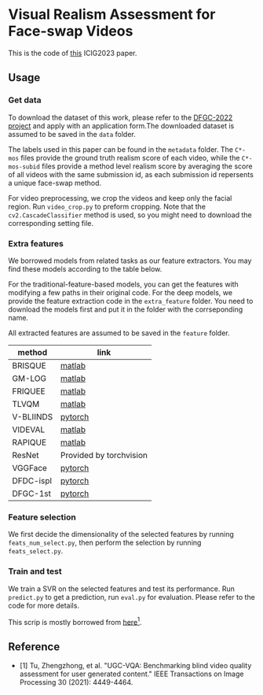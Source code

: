 # Visual Realism Assessment for Face-swap Videos
This is the code of [this](https://arxiv.org/abs/2302.00918) ICIG2023 paper.



## Usage

### Get data
To download the dataset of this work, please refer to the [DFGC-2022 project](https://github.com/NiCE-X/DFGC-2022) and apply with an application form.The downloaded dataset is assumed to be saved in the `data` folder.

The labels used in this paper can be found in the `metadata` folder. The `C*-mos` files provide the ground truth realism score of each video, while the `C*-mos-subid` files provide a method level realism score by averaging the score of all videos with the same submission id, as each submission id repersents a unique face-swap method.

For video preprocessing, we crop the videos and keep only the facial region. Run `video_crop.py` to preform cropping. Note that the `cv2.CascadeClassifier` method is used, so you might need to download the corresponding setting file.

### Extra features
We borrowed models from related tasks as our feature extractors. You may find these models according to the table below.

For the traditional-feature-based models, you can get the features with modifying a few paths in their original code. For the deep models, we provide the feature extraction code in the `extra_feature` folder. You need to download the models first and put it in the folder with the corrseponding name.

All extracted features are assumed to be saved in the `feature` folder.

|method|link|
|----|----|
|BRISQUE|[matlab](https://github.com/vztu/VIDEVAL/tree/master/features/initial_feature_set)|
|GM-LOG|[matlab](https://github.com/vztu/VIDEVAL/tree/master/features/initial_feature_set)|
|FRIQUEE|[matlab](https://github.com/vztu/VIDEVAL/tree/master/features/initial_feature_set)|
|TLVQM|[matlab](https://github.com/vztu/VIDEVAL/tree/master/features/initial_feature_set)|
|V-BLIINDS|[pytorch](https://github.com/pavancm/vbliinds)|
|VIDEVAL|[matlab](https://github.com/vztu/VIDEVAL/tree/master)|
|RAPIQUE|[matlab](https://github.com/vztu/RAPIQUE)|
|ResNet|Provided by torchvision|
|VGGFace|[pytorch](https://github.com/prlz77/vgg-face.pytorch)|
|DFDC-ispl|[pytorch](https://github.com/polimi-ispl/icpr2020dfdc)|
|DFGC-1st|[pytorch](https://github.com/chenhanch/DFGC-2022-1st-place)|

### Feature selection
We first decide the dimensionality of the selected features by running `feats_num_select.py`, then perform the selection by running `feats_select.py`.

### Train and test
We train a SVR on the selected features and test its performance. Run `predict.py` to get a prediction, run `eval.py` for evaluation. Please refer to the code for more details. 

This scrip is mostly borrowed from [here](https://github.com/vztu/BVQA_Benchmark.git)[<sup>1</sup>](#refer-anchor-1).


## Reference

<div id="refer-anchor-1"></div>

- [1] Tu, Zhengzhong, et al. "UGC-VQA: Benchmarking blind video quality assessment for user generated content." IEEE Transactions on Image Processing 30 (2021): 4449-4464.

